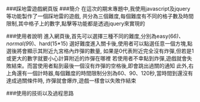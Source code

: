 ###踩地雷遊戲網頁版
###簡介
在這次的期末專題中,我使用javascript及jquery等功能製作了一個踩地雷的遊戲,
共分為三個難度,每個難度有不同的格子數及時間限制,其中格子上的數字,點擊等功能都是透過jquery來實現的

###使用者說明
進入網頁後,首先可以選擇三種不同的難度,分別為easy(6*6)、normal(9*9)、hard(15*15)
選好難度進入關卡後,使用者可以點選任意一個方塊,點選後將會顯示其附近九宮格內炸彈的數量,
如果是0代表附近完全沒有炸彈,但若是1或更大的數字就要小心計算附近的炸彈在哪裡
若使用者不幸點到炸彈,遊戲就會失敗結束。而當使用者點到最後一個沒有炸彈的空格後,即會跳出過關的通知
此外,右上角還有一個計時器,每個難度的時間限制分別為60、90、120秒,當時間到還沒有達成過關條件時,
炸彈就會爆炸,遊戲一樣會以失敗作結束

###使用的技術以及過程思路
